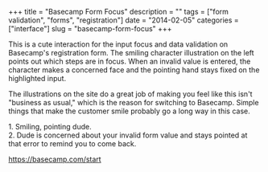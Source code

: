 +++
title = "Basecamp Form Focus"
description = ""
tags = ["form validation", "forms", "registration"]
date = "2014-02-05"
categories = ["interface"]
slug = "basecamp-form-focus"
+++


<p>This is a cute interaction for the input focus and data validation on Basecamp's registration form. The smiling character illustration on the left points out which steps are in focus. When an invalid value is entered, the character makes a concerned face and the pointing hand stays fixed on the highlighted input.</p>

<p>The illustrations on the site do a great job of making you feel like this isn't &quot;business as usual,&quot; which is the reason for switching to Basecamp. Simple things that make the customer smile probably go a long way in this case.</p>

<div id="screens-full" class="clear"><div class="caption">1. Smiling, pointing dude. </div><div class="fullimg clear"><a href="//konigi.com/media/interface/basecamp-form-focus-1.png" class="group" rel="group" title="1. Smiling, pointing dude. "><img src="//konigi.com/media/interface/basecamp-form-focus-1.png" alt="" class="img-responsive"></a></div></div><div id="screens-full" class="clear"><div class="caption">2. Dude is concerned about your invalid form value and stays pointed at that error to remind you to come back.</div><div class="fullimg clear"><a href="//konigi.com/media/interface/basecamp-form-focus-2.png" class="group" rel="group" title="2. Dude is concerned about your invalid form value and stays pointed at that error to remind you to ..."><img src="//konigi.com/media/interface/basecamp-form-focus-2.png" alt="" class="img-responsive"></a></div></div>        
<p><a href="https://basecamp.com/start">https://basecamp.com/start</a></p>


